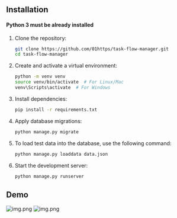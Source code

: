 ## Installation
#### Python 3 must be already installed
1. Clone the repository:
   ```bash
   git clone https://github.com/01https/task-flow-manager.git
   cd task-flow-manager
2. Create and activate a virtual environment:
   ```bash
   python -m venv venv
   source venv/bin/activate  # For Linux/Mac
   venv\Scripts\activate  # For Windows
3. Install dependencies:
    ```bash
   pip install -r requirements.txt

4. Apply database migrations:
    ```bash
   python manage.py migrate
5. To load test data into the database, use the following command:
    ```bash
   python manage.py loaddata data.json
6. Start the development server:
    ```bash
   python manage.py runserver

## Demo
![img.png](static/assets/images/home_page.png)
![img.png](static/assets/images/tag_page.png)